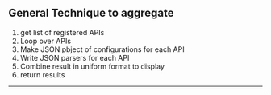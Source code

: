 ## General Technique to aggregate

1. get list of registered APIs
2. Loop over APIs
3. Make JSON pbject of configurations for each API
4. Write JSON parsers for each API
5. Combine result in uniform format to display
6. return results

---
